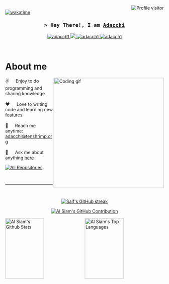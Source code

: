 <!--
<h2 align="center">
  Welcome to Al Siam World!
  <img src="https://media.giphy.com/media/hvRJCLFzcasrR4ia7z/giphy.gif" width="28">
</h2>
-->

<!--
<p align="center">
  <a href="https://github.com/adacch1"><img src="https://readme-typing-svg.herokuapp.com/?lines=Self%20Taught%20Programmer;Front%20End%20Developer;1.5%2B%20years%20of%20coding%20experience;Always%20learning%20new%20things&center=true&width=380&height=45"></a>
</p>

 -->

<a href="https://komarev.com/ghpvc/?username=adacch1">
  <img align="right" src="https://komarev.com/ghpvc/?username=adacch1&label=Visitors&color=0e75b6&style=flat" alt="Profile visitor" />
</a>


[![wakatime](https://wakatime.com/badge/user/eebb3dd8-d9b2-40de-9b88-6fd6cac99dbc.svg)](https://wakatime.com/@eebb3dd8-d9b2-40de-9b88-6fd6cac99dbc)

<!-- Intro  -->
<h3 align="center">
        <samp>&gt; Hey There!, I am
                <b><a target="_blank" href="https://blog.adacchi.works">Adacchi</a></b>
        </samp>
</h3>


<p align="center">
 <a href="https://adacch1.com" target="blank">
  <img src="https://img.shields.io/badge/Website-DC143C?style=for-the-badge&logo=medium&logoColor=white" alt="adacch1" />
 </a>
 <a href="https://twitter.com/therealadacchi" target="_blank">
  <img src="https://img.shields.io/badge/Twitter-1DA1F2?style=for-the-badge&logo=twitter&logoColor=white" />
 </a>
 <a href="https://instagram.com/hanasatoadacchi" target="_blank">
  <img src="https://img.shields.io/badge/Instagram-fe4164?style=for-the-badge&logo=instagram&logoColor=white" alt="adacch1" />
 </a> 
 <a href="https://facebook.com/hanasatoadacchi" target="_blank">
  <img src="https://img.shields.io/badge/Facebook-20BEFF?&style=for-the-badge&logo=facebook&logoColor=white" alt="adacch1"  />
  </a> 
</p>
<br />

<!-- About Section -->
 # About me
 
<p>
 <img align="right" width="350" src="/assets/programmer.gif" alt="Coding gif" />
  
 ✌️ &emsp; Enjoy to do programming and sharing knowledge <br/><br/>
 ❤️ &emsp; Love to writing code and learning new features<br/><br/>
 📧 &emsp; Reach me anytime: adacchi@tenshrimp.org<br/><br/>
 💬 &emsp; Ask me about anything [here](https://github.com/adacch1/adacch1/issues)

</p>


<p align="left">
  <a href="https://github.com/adacch1?tab=repositories" target="_blank"><img alt="All Repositories" title="All Repositories" src="https://img.shields.io/badge/-All%20Repos-2962FF?style=for-the-badge&logo=koding&logoColor=white"/></a>
</p>

<br/>
<hr/>
<br/>

<p align="center">
  <a href="https://github.com/adacch1">
    <img src="https://github-readme-streak-stats.herokuapp.com/?user=adacch1&theme=radical&border=7F3FBF&background=0D1117" alt="Saif's GitHub streak"/>
  </a>
</p>

<p align="center">
  <a href="https://github.com/adacch1">
    <img src="https://github-profile-summary-cards.vercel.app/api/cards/profile-details?username=adacch1&theme=radical" alt="Al Siam's GitHub Contribution"/>
  </a>
</p>

<a> 
    <a href="https://github.com/adacch1"><img alt="Al Siam's Github Stats" src="https://denvercoder1-github-readme-stats.vercel.app/api?username=adacch1&show_icons=true&count_private=true&theme=react&border_color=7F3FBF&bg_color=0D1117&title_color=F85D7F&icon_color=F8D866" height="192px" width="49.5%"/></a>
  <a href="https://github.com/adacch1"><img alt="Al Siam's Top Languages" src="https://denvercoder1-github-readme-stats.vercel.app/api/top-langs/?username=adacch1&langs_count=8&layout=compact&theme=react&border_color=7F3FBF&bg_color=0D1117&title_color=F85D7F&icon_color=F8D866" height="192px" width="49.5%"/></a>
  <br/>
</a>

<!---
adacch1/adacch1 is a ✨ special ✨ repository because its `README.md` (this file) appears on your GitHub profile.
You can click the Preview link to take a look at your changes.
--->
